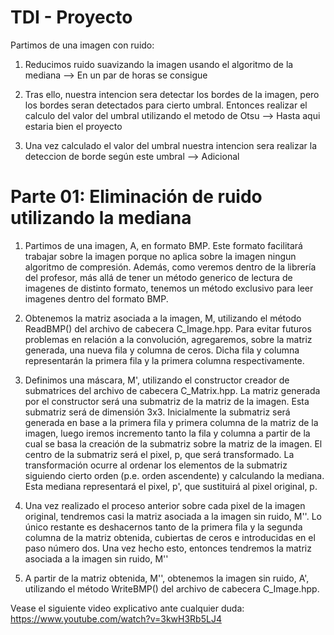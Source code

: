 # TDI - Proyecto 

Partimos de una imagen con ruido:

1. Reducimos ruido suavizando la imagen usando el algoritmo de la mediana --> En un par de horas se consigue

2. Tras ello, nuestra intencion sera detectar los bordes de la imagen, pero los bordes seran detectados para cierto umbral.
   Entonces realizar el calculo del valor del umbral utilizando el metodo de Otsu --> Hasta aqui estaria bien el proyecto

3. Una vez calculado el valor del umbral nuestra intencion sera realizar la deteccion de borde según este umbral  --> Adicional

# Parte 01: Eliminación de ruido utilizando la mediana

1.  Partimos de una imagen, A, en formato BMP. Este formato facilitará trabajar sobre la imagen porque no aplica sobre la imagen ningun algoritmo de compresión.
    Además, como veremos dentro de la librería del profesor, más allá de tener un método generico de lectura de imagenes de distinto formato, tenemos un método exclusivo para leer imagenes dentro del formato BMP.

2.  Obtenemos la matriz asociada a la imagen, M, utilizando el método ReadBMP() del archivo de cabecera C_Image.hpp. Para evitar futuros problemas en relación a la
    convolución, agregaremos, sobre la matriz generada, una nueva fila y columna de ceros. Dicha fila y columna representarán la primera fila y la primera columna respectivamente.

3.  Definimos una máscara, M', utilizando el constructor creador de submatrices del archivo de cabecera C_Matrix.hpp. La matriz generada por el constructor será una     submatriz de la matriz de la imagen. Esta submatriz será de dimensión 3x3. Inicialmente la submatriz será generada en base a la primera fila y primera columna de la matriz de la imagen, luego iremos incremento tanto la fila y columna a partir de la cual se basa la creación de la submatriz sobre la matriz de la imagen. El centro de la submatriz será el pixel, p, que será transformado. La transformación ocurre al ordenar los elementos de la submatriz siguiendo cierto orden (p.e. orden ascendente) y calculando la mediana. Esta mediana representará el pixel, p', que sustituirá al pixel original, p. 

4.  Una vez realizado el proceso anterior sobre cada pixel de la imagen original, tendremos casi la matriz asociada a la imagen sin ruido, M''. Lo único restante es deshacernos tanto de la primera fila y la segunda columna de la matriz obtenida, cubiertas de ceros e introducidas en el paso número dos. Una vez hecho esto, entonces tendremos la matriz asociada a la imagen sin ruido, M''

10. A partir de la matriz obtenida, M'', obtenemos la imagen sin ruido, A', utilizando el método WriteBMP() del archivo de cabecera C_Image.hpp.

Vease el siguiente video explicativo ante cualquier duda: https://www.youtube.com/watch?v=3kwH3Rb5LJ4